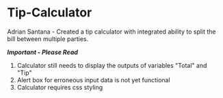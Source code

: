 # Tip-Calculator

Adrian Santana - Created a tip calculator with integrated ability to split the bill between multiple parties. 

***Important - Please Read***
1. Calculator still needs to display the outputs of variables "Total" and "Tip"
2. Alert box for erroneous input data is not yet functional
3. Calculator requires css styling 
